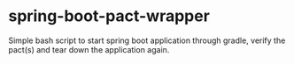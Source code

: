 # spring-boot-pact-wrapper

Simple bash script to start spring boot application through gradle, verify the pact(s) and tear down the application again.
